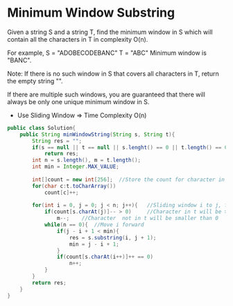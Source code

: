 # Minimum Window Substring

Given a string S and a string T, find the minimum window in S which will contain all the characters in T in complexity O(n).

For example,
S = "ADOBECODEBANC"
T = "ABC"
Minimum window is "BANC".

Note:
If there is no such window in S that covers all characters in T, return the empty string "".

If there are multiple such windows, you are guaranteed that there will always be only one unique minimum window in S.

* Use Sliding Window => Time Complexity O(n)
```java
public class Solution{
    public String minWindowString(String s, String t){
        String res = "";
        if(s == null || t == null || s.lenght() == 0 || t.length() == 0)
            return res;
        int n = s.length(), m = t.length();
        int min = Integer.MAX_VALUE;
        
        int[]count = new int[256];  //Store the count for character in t
        for(char c:t.toCharArray())
            count[c]++;
        
        for(int i = 0, j = 0; j < n; j++){   //Sliding window i to j, forward j each time
            if(count[s.charAt(j)]-- > 0)     //Character in t will be > 0, not in t will be = 0
                m--;    //Character  not in t will be smaller than 0
            while(n == 0){  //Move i forward
                if(j - i + 1 < min){
                    res = s.substring(i, j + 1);
                    min = j - i + 1;
                }
                if(count[s.charAt(i++)]++ == 0)
                    n++;
            }
        }
        return res;
    }
}
```
            
